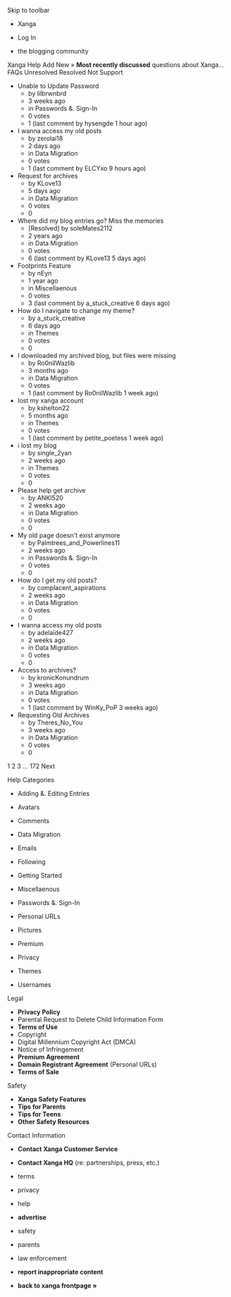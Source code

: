 Skip to toolbar

*   Xanga

*   Log In

*   the blogging community

Xanga Help Add New » **Most recently discussed** questions about Xanga… FAQs Unresolved Resolved Not Support

*   Unable to Update Password
    *   by lilbrwnbrd
    *   3 weeks ago
    *   in Passwords &. Sign-In
    *   0 votes
    *   1 (last comment by hysengde 1 hour ago)
*   I wanna access my old posts
    *   by zerolai18
    *   2 days ago
    *   in Data Migration
    *   0 votes
    *   1 (last comment by ELCYxo 9 hours ago)
*   Request for archives
    *   by KLove13
    *   5 days ago
    *   in Data Migration
    *   0 votes
    *   0
*   Where did my blog entries go? Miss the memories
    *   \[Resolved\] by soleMates2112
    *   2 years ago
    *   in Data Migration
    *   0 votes
    *   6 (last comment by KLove13 5 days ago)
*   Footprints Feature
    *   by nEyn
    *   1 year ago
    *   in Miscellaenous
    *   0 votes
    *   3 (last comment by a\_stuck\_creative 6 days ago)
*   How do I navigate to change my theme?
    *   by a\_stuck\_creative
    *   6 days ago
    *   in Themes
    *   0 votes
    *   0
*   I downloaded my archived blog, but files were missing
    *   by Ro0nilWazlib
    *   3 months ago
    *   in Data Migration
    *   0 votes
    *   1 (last comment by Ro0nilWazlib 1 week ago)
*   lost my xanga account
    *   by kshelton22
    *   5 months ago
    *   in Themes
    *   0 votes
    *   1 (last comment by petite\_poetess 1 week ago)
*   i lost my blog
    *   by single\_2yan
    *   2 weeks ago
    *   in Themes
    *   0 votes
    *   0
*   Please help get archive
    *   by ANKI520
    *   2 weeks ago
    *   in Data Migration
    *   0 votes
    *   0
*   My old page doesn't exist anymore
    *   by Palmtrees\_and\_Powerlines11
    *   2 weeks ago
    *   in Passwords &. Sign-In
    *   0 votes
    *   0
*   How do I get my old posts?
    *   by complacent\_aspirations
    *   2 weeks ago
    *   in Data Migration
    *   0 votes
    *   0
*   I wanna access my old posts
    *   by adelaide427
    *   2 weeks ago
    *   in Data Migration
    *   0 votes
    *   0
*   Access to archives?
    *   by kronicKonundrum
    *   3 weeks ago
    *   in Data Migration
    *   0 votes
    *   1 (last comment by WinKy\_PoP 3 weeks ago)
*   Requesting Old Archives
    *   by Theres\_No\_You
    *   3 weeks ago
    *   in Data Migration
    *   0 votes
    *   0

1 2 3 ... 172 Next

Help Categories

*   Adding &. Editing Entries
*   Avatars
*   Comments
*   Data Migration
*   Emails
*   Following
*   Getting Started
*   Miscellaenous

*   Passwords &. Sign-In
*   Personal URLs
*   Pictures
*   Premium
*   Privacy
*   Themes
*   Usernames

Legal

*   **Privacy Policy**
*   Parental Request to Delete Child Information Form
*   **Terms of Use**
*   Copyright
*   Digital Millennium Copyright Act (DMCA)
*   Notice of Infringement
*   **Premium Agreement**
*   **Domain Registrant Agreement** (Personal URLs)
*   **Terms of Sale**

Safety

*   **Xanga Safety Features**
*   **Tips for Parents**
*   **Tips for Teens**
*   **Other Safety Resources**

Contact Information

*   **Contact Xanga Customer Service**
*   **Contact Xanga HQ** (re: partnerships, press, etc.)

*   terms
*   privacy
*   help
*   **advertise**

*   safety
*   parents
*   law enforcement
*   **report inappropriate content**

*   **back to xanga frontpage »**